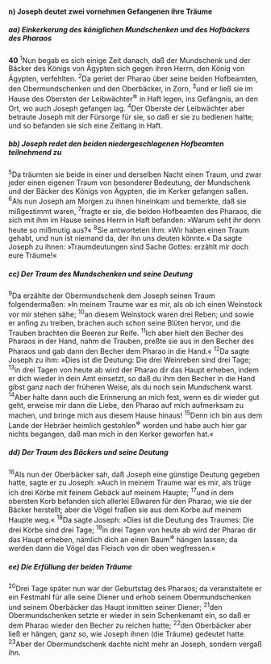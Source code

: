 #### n) Joseph deutet zwei vornehmen Gefangenen ihre Träume

##### aa) Einkerkerung des königlichen Mundschenken und des Hofbäckers des Pharaos

__40__
<sup>1</sup>Nun begab es sich einige Zeit danach, daß der Mundschenk und der Bäcker des Königs von Ägypten sich gegen ihren Herrn, den König von Ägypten, verfehlten.
<sup>2</sup>Da geriet der Pharao über seine beiden Hofbeamten, den Obermundschenken und den Oberbäcker, in Zorn,
<sup>3</sup>und er ließ sie im Hause des Obersten der Leibwächter<sup title="vgl. 37,36">&#x2732;</sup> in Haft legen, ins Gefängnis, an den Ort, wo auch Joseph gefangen lag.
<sup>4</sup>Der Oberste der Leibwächter aber betraute Joseph mit der Fürsorge für sie, so daß er sie zu bedienen hatte; und so befanden sie sich eine Zeitlang in Haft.

##### bb) Joseph redet den beiden niedergeschlagenen Hofbeamten teilnehmend zu

<sup>5</sup>Da träumten sie beide in einer und derselben Nacht einen Traum, und zwar jeder einen eigenen Traum von besonderer Bedeutung, der Mundschenk und der Bäcker des Königs von Ägypten, die im Kerker gefangen saßen.
<sup>6</sup>Als nun Joseph am Morgen zu ihnen hineinkam und bemerkte, daß sie mißgestimmt waren,
<sup>7</sup>fragte er sie, die beiden Hofbeamten des Pharaos, die sich mit ihm im Hause seines Herrn in Haft befanden: »Warum seht ihr denn heute so mißmutig aus?«
<sup>8</sup>Sie antworteten ihm: »Wir haben einen Traum gehabt, und nun ist niemand da, der ihn uns deuten könnte.« Da sagte Joseph zu ihnen: »Traumdeutungen sind Sache Gottes: erzählt mir doch eure Träume!«

##### cc) Der Traum des Mundschenken und seine Deutung

<sup>9</sup>Da erzählte der Obermundschenk dem Joseph seinen Traum folgendermaßen: »In meinem Traume war es mir, als ob ich einen Weinstock vor mir stehen sähe;
<sup>10</sup>an diesem Weinstock waren drei Reben; und sowie er anfing zu treiben, brachen auch schon seine Blüten hervor, und die Trauben brachten die Beeren zur Reife.
<sup>11</sup>Ich aber hielt den Becher des Pharaos in der Hand, nahm die Trauben, preßte sie aus in den Becher des Pharaos und gab dann den Becher dem Pharao in die Hand.«
<sup>12</sup>Da sagte Joseph zu ihm: »Dies ist die Deutung: Die drei Weinreben sind drei Tage;
<sup>13</sup>in drei Tagen von heute ab wird der Pharao dir das Haupt erheben, indem er dich wieder in dein Amt einsetzt, so daß du ihm den Becher in die Hand gibst ganz nach der früheren Weise, als du noch sein Mundschenk warst.
<sup>14</sup>Aber halte dann auch die Erinnerung an mich fest, wenn es dir wieder gut geht, erweise mir dann die Liebe, den Pharao auf mich aufmerksam zu machen, und bringe mich aus diesem Hause hinaus!
<sup>15</sup>Denn ich bin aus dem Lande der Hebräer heimlich gestohlen<sup title="oder: schmählich entführt">&#x2732;</sup> worden und habe auch hier gar nichts begangen, daß man mich in den Kerker geworfen hat.«

##### dd) Der Traum des Bäckers und seine Deutung

<sup>16</sup>Als nun der Oberbäcker sah, daß Joseph eine günstige Deutung gegeben hatte, sagte er zu Joseph: »Auch in meinem Traume war es mir, als trüge ich drei Körbe mit feinem Gebäck auf meinem Haupte;
<sup>17</sup>und in dem obersten Korb befanden sich allerlei Eßwaren für den Pharao, wie sie der Bäcker herstellt; aber die Vögel fraßen sie aus dem Korbe auf meinem Haupte weg.«
<sup>18</sup>Da sagte Joseph: »Dies ist die Deutung des Traumes: Die drei Körbe sind drei Tage;
<sup>19</sup>in drei Tagen von heute ab wird der Pharao dir das Haupt erheben, nämlich dich an einen Baum<sup title="oder: Pfahl">&#x2732;</sup> hängen lassen; da werden dann die Vögel das Fleisch von dir oben wegfressen.«

##### ee) Die Erfüllung der beiden Träume

<sup>20</sup>Drei Tage später nun war der Geburtstag des Pharaos; da veranstaltete er ein Festmahl für alle seine Diener und erhob seinem Obermundschenken und seinem Oberbäcker das Haupt inmitten seiner Diener;
<sup>21</sup>den Obermundschenken setzte er wieder in sein Schenkenamt ein, so daß er dem Pharao wieder den Becher zu reichen hatte;
<sup>22</sup>den Oberbäcker aber ließ er hängen, ganz so, wie Joseph ihnen (die Träume) gedeutet hatte.
<sup>23</sup>Aber der Obermundschenk dachte nicht mehr an Joseph, sondern vergaß ihn.